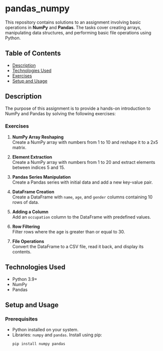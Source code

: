 # pandas_numpy


This repository contains solutions to an assignment involving basic operations in **NumPy** and **Pandas**. The tasks cover creating arrays, manipulating data structures, and performing basic file operations using Python.

## Table of Contents
- [Description](#description)
- [Technologies Used](#technologies-used)
- [Exercises](#exercises)
- [Setup and Usage](#setup-and-usage)

## Description
The purpose of this assignment is to provide a hands-on introduction to NumPy and Pandas by solving the following exercises:

### Exercises
1. **NumPy Array Reshaping**  
   Create a NumPy array with numbers from 1 to 10 and reshape it to a 2x5 matrix.

2. **Element Extraction**  
   Create a NumPy array with numbers from 1 to 20 and extract elements between indices 5 and 15.

3. **Pandas Series Manipulation**  
   Create a Pandas series with initial data and add a new key-value pair.

4. **DataFrame Creation**  
   Create a DataFrame with `name`, `age`, and `gender` columns containing 10 rows of data.

5. **Adding a Column**  
   Add an `occupation` column to the DataFrame with predefined values.

6. **Row Filtering**  
   Filter rows where the age is greater than or equal to 30.

7. **File Operations**  
   Convert the DataFrame to a CSV file, read it back, and display its contents.

## Technologies Used
- Python 3.9+
- NumPy
- Pandas

## Setup and Usage

### Prerequisites
- Python installed on your system.
- Libraries: `numpy` and `pandas`. Install using pip:
  ```bash
  pip install numpy pandas
